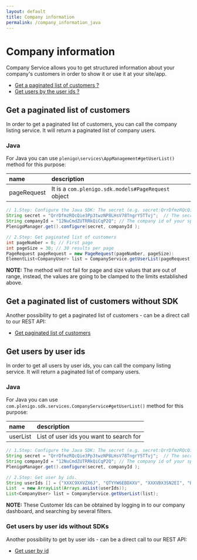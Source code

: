 ```yaml
---
layout: default
title: Company information
permalink: /company_information_java
---
```


# Company information

Company Service allows you to get structured information about your company's customers in order to show it or use it at your site/app.

* [Get a paginated list of customers ?](https://plenigo.github.io/company_information#get-a-paginated-list-of-customers)
* [Get users by the user ids ?](https://plenigo.github.io/company_information#get-users-by-user-ids)

## Get a paginated list of customers 

In order to get a paginated list of customers, you can call the company listing service. It will return a paginated list of company users.

### Java

For Java you can use `plenigo\services\AppManagement#getUserList()` method for this purpose:

| name       | description                                                                   |
|:-----------|:------------------------------------------------------------------------------|
| pageRequest| It is a `com.plenigo.sdk.models#PageRequest` object                     |

```java
// 1.Step: Configure the Java SDK: The secret (e.g. secret:QrrDfmzRQcQie3Pp3twzNP8LHsV78TngrY5TTvj) and the company id (e.g.:12NuCmdZUTRRkQiCqP2Q).
String secret = "QrrDfmzRQcQie3Pp3twzNP8LHsV78TngrY5TTvj";  // The secret key of your specific company.
String companyId = "12NuCmdZUTRRkQiCqP2Q"; // The company id of your specific company.
PlenigoManager.get().configure(secret, companyId );

// 2.Step: Get paginated list of customers
int pageNumber = 0; // First page
int pageSize = 30; // 30 results per page
PageRequest pageRequest = new PageRequest(pageNumber, pageSize):
ElementList<CompanyUser> list = CompanyService.getUserList(pageRequest);
```

**NOTE:** The method will not fail for page and size values that are out of range, instead, the values are going to be clamped to the limits established above.

## Get a paginated list of customers without SDK

Another possibility to get a paginated list of customers - can be a direct call to our REST API:

* [Get paginated list of customers](https://api.plenigo.com/#!/company/getCompanyUsers)

## Get users by user ids 

In order to get all users by user ids, you can call the company listing service. It will return a paginated list of company users.

### Java 

For Java you can use `com.plenigo.sdk.services.CompanyService#getUserList()` method for this purpose:

| name        | description                                                                        |
|:------------|:-----------------------------------------------------------------------------------|
| userList    | List of user ids you want to search for |

```java
// 1.Step: Configure the Java SDK: The secret (e.g. secret:QrrDfmzRQcQie3Pp3twzNP8LHsV78TngrY5TTvj) and the company id (e.g.:12NuCmdZUTRRkQiCqP2Q).
String secret = "QrrDfmzRQcQie3Pp3twzNP8LHsV78TngrY5TTvj";  // The secret key of your specific company.
String companyId = "12NuCmdZUTRRkQiCqP2Q"; // The company id of your specific company.
PlenigoManager.get().configure(secret, companyId );

// 2.Step: Get user by ids.
String userIds [] = {"XXXC9XXVZX6J", "QTYYW6EBDXXV", "XXXVBX3SN2EI", "RRZ1XX3WRPV5"}; // The customer ids from the Frisbii Media backend.
List  = new ArrayList(Arrays.asList(userIds));
List<CompanyUser> list = CompanyService.getUserList(list);
```

**NOTE:** These Customer Ids can be obtained by logging in to our company dashboard, and searching by several filters.

### Get users by user ids without SDKs

Another possibility to get by user ids - can be a direct call to our REST API:

* [Get user by id](https://api.plenigo.com/#!/company/getCompanyUsersFromUserIds)
